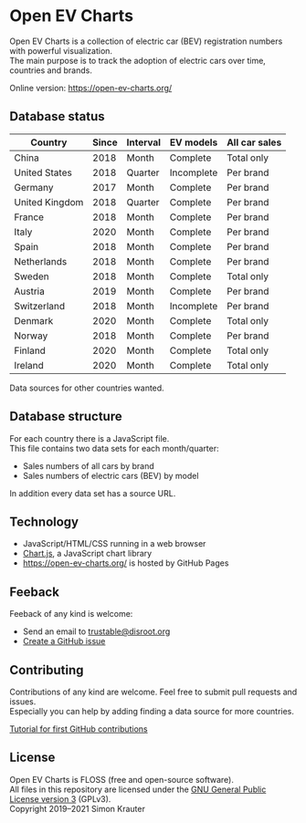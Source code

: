 Open EV Charts
==============

Open EV Charts is a collection of electric car (BEV) registration numbers with powerful visualization.<br>
The main purpose is to track the adoption of electric cars over time, countries and brands.

Online version: https://open-ev-charts.org/

Database status
---------------
| Country        | Since | Interval | EV models  | All car sales
|----------------|-------|----------|------------|--------------
| China          | 2018  | Month    | Complete   | Total only
| United States  | 2018  | Quarter  | Incomplete | Per brand
| Germany        | 2017  | Month    | Complete   | Per brand
| United Kingdom | 2018  | Quarter  | Complete   | Per brand
| France         | 2018  | Month    | Complete   | Per brand
| Italy          | 2020  | Month    | Complete   | Per brand
| Spain          | 2018  | Month    | Complete   | Per brand
| Netherlands    | 2018  | Month    | Complete   | Per brand
| Sweden         | 2018  | Month    | Complete   | Total only
| Austria        | 2019  | Month    | Complete   | Per brand
| Switzerland    | 2018  | Month    | Incomplete | Per brand
| Denmark        | 2020  | Month    | Complete   | Total only
| Norway         | 2018  | Month    | Complete   | Per brand
| Finland        | 2020  | Month    | Complete   | Total only
| Ireland        | 2020  | Month    | Complete   | Total only

Data sources for other countries wanted.

Database structure
------------------

For each country there is a JavaScript file.<br>
This file contains two data sets for each month/quarter:

- Sales numbers of all cars by brand
- Sales numbers of electric cars (BEV) by model

In addition every data set has a source URL.

Technology
----------

- JavaScript/HTML/CSS running in a web browser
- [Chart.js](https://www.chartjs.org/), a JavaScript chart library
- https://open-ev-charts.org/ is hosted by GitHub Pages

Feeback
-------

Feeback of any kind is welcome:
- Send an email to trustable@disroot.org
- [Create a GitHub issue](https://github.com/trustable-code/Open-EV-Charts/issues/new)

Contributing
------------

Contributions of any kind are welcome. Feel free to submit pull requests and issues.<br>
Especially you can help by adding finding a data source for more countries.<br>

[Tutorial for first GitHub contributions](https://github.com/firstcontributions/first-contributions/blob/master/README.md)

License
-------

Open EV Charts is FLOSS (free and open-source software).<br>
All files in this repository are licensed under the [GNU General Public License version 3](https://opensource.org/licenses/GPL-3.0) (GPLv3).<br>
Copyright 2019–2021 Simon Krauter

